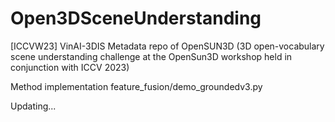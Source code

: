 # Open3DSceneUnderstanding
[ICCVW23] VinAI-3DIS Metadata repo of OpenSUN3D (3D open-vocabulary scene understanding challenge at the OpenSun3D workshop held in conjunction with ICCV 2023)

Method implementation feature_fusion/demo_groundedv3.py

Updating...
